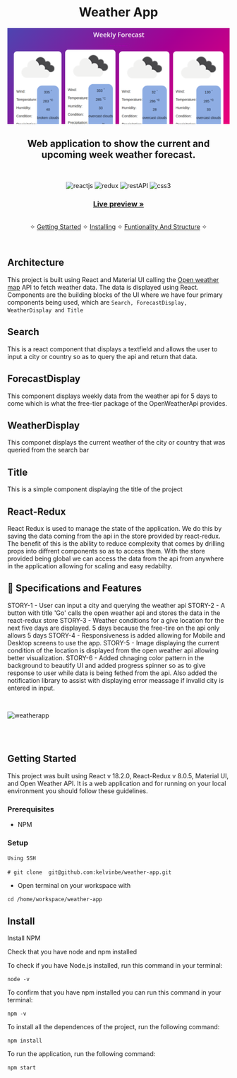 <h1 align="center">Weather App</h1> 

![weather app cover](https://github.com/kelvinbe/weather-app/blob/main/src/assets/img1.png)

<h2 align="center">Web application to show the current and upcoming week weather forecast.</h2>    

<br />
<p align="center">
    <img src="https://img.shields.io/badge/React_(18.2.0)-20232A?style=for-the-badge&logo=react&logoColor=61DAFB" alt="reactjs" />
    <img src="https://img.shields.io/badge/React_Redux_(8.0.5)-593D88?style=for-the-badge&logo=react-redux&logoColor=white" alt="redux" />
    <img src="https://img.shields.io/badge/Rest_API-02303A?style=for-the-badge&logo=react-router&logoColor=white" alt="restAPI"/>
    <img src="https://img.shields.io/badge/CSS3-1572B6?style=for-the-badge&logo=css3&logoColor=white" alt="css3"/>     
</p>



     
    
  <h3 align="center"><a href="https://mohit-weather-app.vercel.app/"><strong>Live preview »</strong></a></h3>
   
    
  <p align="center"> 
    <br />&#10023;
    <a href="#Getting-Started">Getting Started</a> &#10023; <a href="#Install">Installing</a> &#10023;    
    <a href="#Contact">Funtionality And Structure</a> &#10023;
  </p>



<br/>

## Architecture
This project is built using React and Material UI calling the [Open weather map](https://openweathermap.org/) API to fetch weather data. The data
is displayed using React. Components are the building blocks of the UI where we have four primary components being used, which are 
```Search, ForecastDisplay, WeatherDisplay and Title```


## Search
This is a react component that displays a textfield and allows the user to input a city or country so as to query the api and return that data.
## ForecastDisplay
This component displays weekly data from the weather api for 5 days to come which is what the free-tier package of the OpenWeatherApi provides.
## WeatherDisplay
This componet displays the current weather of the city or country that was queried from the search bar
## Title
This is a simple component displaying the title of the project 
## React-Redux
React Redux is used to manage the state of the application. We do this by saving the data coming from the api in the store provided by react-redux.
The benefit of this is the ability to reduce complexity that comes by drilling props into diffrent components so as to access them. With the store 
provided being global we can access the data from the api from anywhere in the application allowing for scaling and easy redabilty.


## 🚀 Specifications and Features 
STORY-1 - User can input a city and querying the weather api 
STORY-2 - A button with title 'Go' calls the open weather api and stores the data in the react-redux store
STORY-3 - Weather conditions for a give location for the next five days are displayed. 5 days because the free-tire on the api only allows 5 days
STORY-4 - Responsiveness is added allowing for Mobile and Desktop screens to use the app.
STORY-5 - Image displaying the current condition of the location is displayed from the open weather api allowing better visualization.
STORY-6 - Added chnaging color pattern in the background to beautify UI and added progress spinner so as to give response to user while data is being
          fethed from the api. Also added the notification library to assist with displaying error meassage if invalid city is entered in input.

<br/>




![weatherapp](https://github.com/kelvinbe/weather-app/blob/main/src/assets/img.png)


<br />


<br/>


## Getting Started

This project was built using React v 18.2.0, React-Redux v 8.0.5, Material UI, and Open Weather API. It is a web application and for running on your local environment you should follow these guidelines.


### Prerequisites

- NPM 

### Setup

```
Using SSH

# git clone  git@github.com:kelvinbe/weather-app.git
```

+ Open terminal on your workspace with

```
cd /home/workspace/weather-app
```


## Install

Install NPM

Check that you have node and npm installed

To check if you have Node.js installed, run this command in your terminal:


```
node -v
```

To confirm that you have npm installed you can run this command in your terminal:


```
npm -v
```


To install all the dependences of the project, run the following command:


```
npm install
```


To run the application, run the following command:

```
npm start
```


